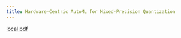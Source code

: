 ```yaml
---
title: Hardware-Centric AutoML for Mixed-Precision Quantization
---
```


[local pdf](../../../pdfs/Hardware-Centric%20AutoML%20for%20Mixed-Precision%20Quantization.pdf)
